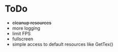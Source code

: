 # ToDo

* ~~cleanup resources~~
* more logging
* limit FPS
* fullscreen
* simple access to default resources like GetTex()
